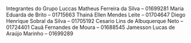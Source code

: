 Integrantes do Grupo
Luccas Matheus Ferreira da Silva – 01699281 
Maria Eduarda de Brito – 01715663 
Thainá Ellen Mendes Leite – 01704647 Diego Henrique Sobral da Silva – 01705192 
Cesario Lins de Albuquerque Neto – 01724401 
Cauã Fernandes de Moura – 01688545 Jamesson Lucas de Araújo Marinho – 01699289
